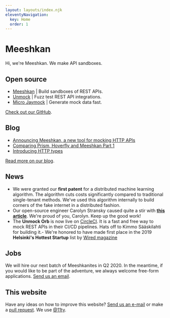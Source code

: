 ```yaml
---
layout: layouts/index.njk
eleventyNavigation:
  key: Home
  order: 1
---
```


# Meeshkan

Hi, we're Meeshkan.  We make API sandboxes.

## Open source

- [Meeshkan](https://github.com/meeshkan/meeshkan) | Build sandboxes of REST APIs.
- [Unmock](https://github.com/meeshkan/unmock-js) | Fuzz test REST API integrations.
- [Micro Jaymock](https://github.com/meeshkan/micro-jaymock) | Generate mock data fast.

[Check out our GitHub](https://github.com/meeshkan).

## Blog

- [Announcing Meeshkan, a new tool for mocking HTTP APIs](/blog/2020-02-28-announcing-meeshkan/)
- [Comparing Prism, Hoverfly and Meeshkan Part 1](/blog/2020-02-18-comparing-prism-hoverfly-and-meeshkan-part-1)
- [Introducing HTTP types](/blog/2020-02-18-introducing-http-types)

[Read more on our blog](/blog).

## News

- We were granted our **first patent** for a distributed machine learning algorithm. The algorithm cuts costs significantly compared to traditional single-tenant methods. We've used this algorithm internally to build corners of the fake internet in a distributed fashion.</li>
- Our open-source engineer Carolyn Stransky caused quite a stir with [**this article**](https://dev.to/meeshkan/how-to-remove-condescending-language-from-documentation-4a5p). We're proud of you, Carolyn. Keep up the good work!
- The **Unmock Orb** is now live on [CircleCI](https://circleci.com/orbs/registry/orb/unmock/unmock). It is a fast and free way to mock REST APIs in their CI/CD pipelines. Hats off to Kimmo Sääskilahti for building it.- We're honored to have made first place in the 2019 **Helsinki's Hottest Startup** list by [Wired magazine](https://www.wired.co.uk/article/best-startups-in-helsinki-2019)

## Jobs

We will hire our next batch of Meeshkanites in Q2 2020. In the meantime, if you would like to be part of the adventure, we always welcome free-form applications. [Send us an email](mailto:jobs@meeshkan.com).

## This website

Have any ideas on how to improve this website?  [Send us an e-mail](mailto:webmaster@meeshkan.com) or make a [pull request](https://github.com/meeshkan/worlds-greatest-website). We use [@11ty](https://github.com/11ty/eleventy).
